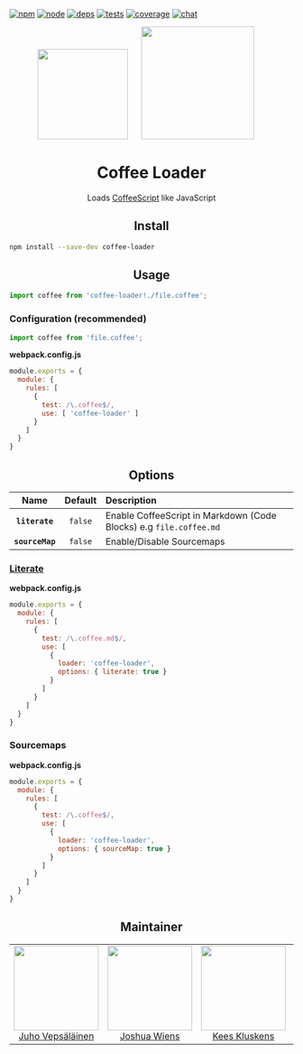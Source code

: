 [![npm][npm]][npm-url]
[![node][node]][node-url]
[![deps][deps]][deps-url]
[![tests][tests]][tests-url]
[![coverage][cover]][cover-url]
[![chat][chat]][chat-url]

<div align="center">
  <img width="160" height="160"
    src="https://cdn.worldvectorlogo.com/logos/coffeescript.svg">
  <a href="https://github.com/webpack/webpack">
    <img width="200" height="200" hspace="20"
      src="https://webpack.js.org/assets/icon-square-big.svg">
  </a>
  <h1>Coffee Loader</h1>
  <p>Loads <a href="http://coffeescript.org/">CoffeeScript</a> like JavaScript</p>
</div>

<h2 align="center">Install</h2>

```bash
npm install --save-dev coffee-loader
```

<h2 align="center">Usage</h2>


```js
import coffee from 'coffee-loader!./file.coffee';
```

### Configuration (recommended)


```js
import coffee from 'file.coffee';
```

**webpack.config.js**
```js
module.exports = {
  module: {
    rules: [
      {
        test: /\.coffee$/,
        use: [ 'coffee-loader' ]
      }
    ]
  }
}
```

<h2 align="center">Options</h2>

|Name|Default|Description|
|:--:|:-----:|:----------|
|**`literate`**|`false`|Enable CoffeeScript in Markdown (Code Blocks) e.g `file.coffee.md`|
|**`sourceMap`**|`false`|Enable/Disable Sourcemaps|

### [Literate](http://coffeescript.org/#literate)

**webpack.config.js**
```js
module.exports = {
  module: {
    rules: [
      {
        test: /\.coffee.md$/,
        use: [
          {
            loader: 'coffee-loader',
            options: { literate: true }
          }
        ]
      }
    ]
  }
}
```

### Sourcemaps

**webpack.config.js**
```js
module.exports = {
  module: {
    rules: [
      {
        test: /\.coffee$/,
        use: [
          {
            loader: 'coffee-loader',
            options: { sourceMap: true }
          }
        ]
      }
    ]
  }
}
```

<h2 align="center">Maintainer</h2>

<table>
  <tbody>
    <tr>
      <td align="center">
        <img width="150" height="150"
        src="https://avatars3.githubusercontent.com/u/166921?v=3&s=150">
        </br>
        <a href="https://github.com/bebraw">Juho Vepsäläinen</a>
      </td>
      <td align="center">
        <img width="150" height="150"
        src="https://avatars2.githubusercontent.com/u/8420490?v=3&s=150">
        </br>
        <a href="https://github.com/d3viant0ne">Joshua Wiens</a>
      </td>
      <td align="center">
        <img width="150" height="150"
        src="https://avatars3.githubusercontent.com/u/533616?v=3&s=150">
        </br>
        <a href="https://github.com/SpaceK33z">Kees Kluskens</a>
      </td>
      <td align="center">
        <img width="150" height="150"
        src="https://avatars3.githubusercontent.com/u/3408176?v=3&s=150">
        </br>
        <a href="https://github.com/TheLarkInn">Sean Larkin</a>
      </td>
    </tr>
  <tbody>
</table>


[npm]: https://img.shields.io/npm/v/coffee-loader.svg
[npm-url]: https://npmjs.com/package/coffee-loader

[node]: https://img.shields.io/node/v/coffee-loader.svg
[node-url]: https://nodejs.org

[deps]: https://david-dm.org/webpack/coffee-loader.svg
[deps-url]: https://david-dm.org/webpack/coffee-loader

[tests]: http://img.shields.io/travis/webpack/coffee-loader.svg
[tests-url]: https://travis-ci.org/webpack/coffee-loader

[cover]: https://coveralls.io/repos/github/webpack/coffee-loader/badge.svg
[cover-url]: https://coveralls.io/github/webpack/coffee-loader

[chat]: https://badges.gitter.im/webpack/webpack.svg
[chat-url]: https://gitter.im/webpack/webpack
